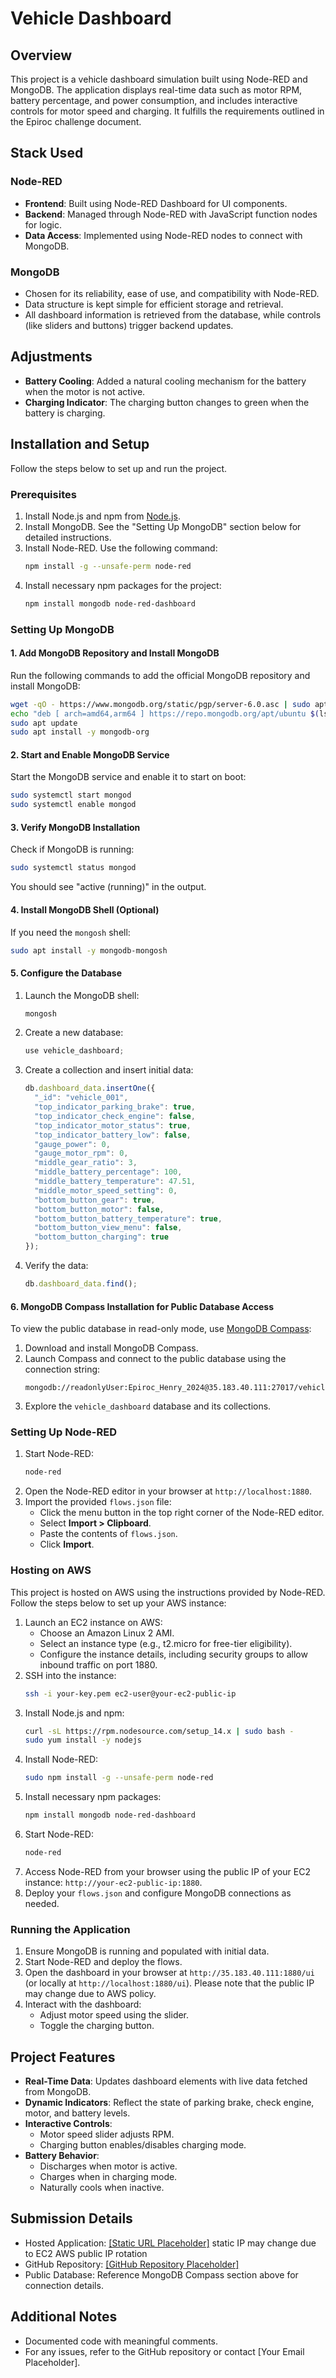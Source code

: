 # Vehicle Dashboard

## Overview
This project is a vehicle dashboard simulation built using Node-RED and MongoDB. The application displays real-time data such as motor RPM, battery percentage, and power consumption, and includes interactive controls for motor speed and charging. It fulfills the requirements outlined in the Epiroc challenge document.

## Stack Used

### Node-RED
- **Frontend**: Built using Node-RED Dashboard for UI components.
- **Backend**: Managed through Node-RED with JavaScript function nodes for logic.
- **Data Access**: Implemented using Node-RED nodes to connect with MongoDB.

### MongoDB
- Chosen for its reliability, ease of use, and compatibility with Node-RED.
- Data structure is kept simple for efficient storage and retrieval.
- All dashboard information is retrieved from the database, while controls (like sliders and buttons) trigger backend updates.

## Adjustments
- **Battery Cooling**: Added a natural cooling mechanism for the battery when the motor is not active.
- **Charging Indicator**: The charging button changes to green when the battery is charging.

## Installation and Setup
Follow the steps below to set up and run the project.

### Prerequisites
1. Install Node.js and npm from [Node.js](https://nodejs.org/).
2. Install MongoDB. See the "Setting Up MongoDB" section below for detailed instructions.
3. Install Node-RED. Use the following command:
   ```bash
   npm install -g --unsafe-perm node-red
   ```
4. Install necessary npm packages for the project:
   ```bash
   npm install mongodb node-red-dashboard
   ```

### Setting Up MongoDB

#### 1. Add MongoDB Repository and Install MongoDB
Run the following commands to add the official MongoDB repository and install MongoDB:

```bash
wget -qO - https://www.mongodb.org/static/pgp/server-6.0.asc | sudo apt-key add -
echo "deb [ arch=amd64,arm64 ] https://repo.mongodb.org/apt/ubuntu $(lsb_release -cs)/mongodb-org/6.0 multiverse" | sudo tee /etc/apt/sources.list.d/mongodb-org-6.0.list
sudo apt update
sudo apt install -y mongodb-org
```

#### 2. Start and Enable MongoDB Service
Start the MongoDB service and enable it to start on boot:

```bash
sudo systemctl start mongod
sudo systemctl enable mongod
```

#### 3. Verify MongoDB Installation
Check if MongoDB is running:

```bash
sudo systemctl status mongod
```
You should see "active (running)" in the output.

#### 4. Install MongoDB Shell (Optional)
If you need the `mongosh` shell:

```bash
sudo apt install -y mongodb-mongosh
```

#### 5. Configure the Database
1. Launch the MongoDB shell:
   ```bash
   mongosh
   ```
2. Create a new database:
   ```javascript
   use vehicle_dashboard;
   ```
3. Create a collection and insert initial data:
   ```javascript
   db.dashboard_data.insertOne({
     "_id": "vehicle_001",
     "top_indicator_parking_brake": true,
     "top_indicator_check_engine": false,
     "top_indicator_motor_status": true,
     "top_indicator_battery_low": false,
     "gauge_power": 0,
     "gauge_motor_rpm": 0,
     "middle_gear_ratio": 3,
     "middle_battery_percentage": 100,
     "middle_battery_temperature": 47.51,
     "middle_motor_speed_setting": 0,
     "bottom_button_gear": true,
     "bottom_button_motor": false,
     "bottom_button_battery_temperature": true,
     "bottom_button_view_menu": false,
     "bottom_button_charging": true
   });
   ```
4. Verify the data:
   ```javascript
   db.dashboard_data.find();
   ```

#### 6. MongoDB Compass Installation for Public Database Access
To view the public database in read-only mode, use [MongoDB Compass](https://www.mongodb.com/products/compass):
1. Download and install MongoDB Compass.
2. Launch Compass and connect to the public database using the connection string:
   ```
   mongodb://readonlyUser:Epiroc_Henry_2024@35.183.40.111:27017/vehicle_dashboard
   ```
3. Explore the `vehicle_dashboard` database and its collections.

### Setting Up Node-RED
1. Start Node-RED:
   ```bash
   node-red
   ```
2. Open the Node-RED editor in your browser at `http://localhost:1880`.
3. Import the provided `flows.json` file:
   - Click the menu button in the top right corner of the Node-RED editor.
   - Select **Import > Clipboard**.
   - Paste the contents of `flows.json`.
   - Click **Import**.

### Hosting on AWS
This project is hosted on AWS using the instructions provided by Node-RED. Follow the steps below to set up your AWS instance:
1. Launch an EC2 instance on AWS:
   - Choose an Amazon Linux 2 AMI.
   - Select an instance type (e.g., t2.micro for free-tier eligibility).
   - Configure the instance details, including security groups to allow inbound traffic on port 1880.
2. SSH into the instance:
   ```bash
   ssh -i your-key.pem ec2-user@your-ec2-public-ip
   ```
3. Install Node.js and npm:
   ```bash
   curl -sL https://rpm.nodesource.com/setup_14.x | sudo bash -
   sudo yum install -y nodejs
   ```
4. Install Node-RED:
   ```bash
   sudo npm install -g --unsafe-perm node-red
   ```
5. Install necessary npm packages:
   ```bash
   npm install mongodb node-red-dashboard
   ```
6. Start Node-RED:
   ```bash
   node-red
   ```
7. Access Node-RED from your browser using the public IP of your EC2 instance: `http://your-ec2-public-ip:1880`.
8. Deploy your `flows.json` and configure MongoDB connections as needed.

### Running the Application
1. Ensure MongoDB is running and populated with initial data.
2. Start Node-RED and deploy the flows.
3. Open the dashboard in your browser at `http://35.183.40.111:1880/ui` (or locally at `http://localhost:1880/ui`). Please note that the public IP may change due to AWS policy.
4. Interact with the dashboard:
   - Adjust motor speed using the slider.
   - Toggle the charging button.

## Project Features
- **Real-Time Data**: Updates dashboard elements with live data fetched from MongoDB.
- **Dynamic Indicators**: Reflect the state of parking brake, check engine, motor, and battery levels.
- **Interactive Controls**:
  - Motor speed slider adjusts RPM.
  - Charging button enables/disables charging mode.
- **Battery Behavior**:
  - Discharges when motor is active.
  - Charges when in charging mode.
  - Naturally cools when inactive.

## Submission Details
- Hosted Application: [[Static URL Placeholder]](http://35.183.40.111:1880/ui) static IP may change due to EC2 AWS public IP rotation
- GitHub Repository: [[GitHub Repository Placeholder]](https://github.com/hbkswe/vehicle_dashboard_node_red_mongodb_aws)
- Public Database: Reference MongoDB Compass section above for connection details.

## Additional Notes
- Documented code with meaningful comments.
- For any issues, refer to the GitHub repository or contact [Your Email Placeholder].

